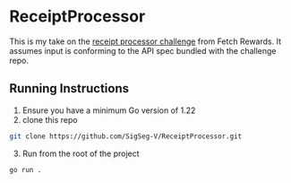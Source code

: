 # ReceiptProcessor
This is my take on the [receipt processor challenge](https://github.com/fetch-rewards/receipt-processor-challenge) from Fetch Rewards. It assumes input is conforming to the API spec bundled with the challenge repo. 

## Running Instructions
1. Ensure you have a minimum Go version of 1.22
2. clone this repo
``` sh
git clone https://github.com/SigSeg-V/ReceiptProcessor.git
```
3. Run from the root of the project
``` sh
go run .
```
